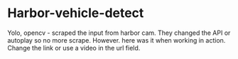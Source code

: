 # Harbor-vehicle-detect
Yolo, opencv - scraped the input from harbor cam. They changed the API or autoplay so  no more scrape. However. here was it when working in action. Change the link or use a video in the url field.
